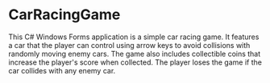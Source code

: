 # CarRacingGame
This C# Windows Forms application is a simple car racing game. It features a car that the player can control using arrow keys to avoid collisions with randomly moving enemy cars. The game also includes collectible coins that increase the player's score when collected. The player loses the game if the car collides with any enemy car. 
